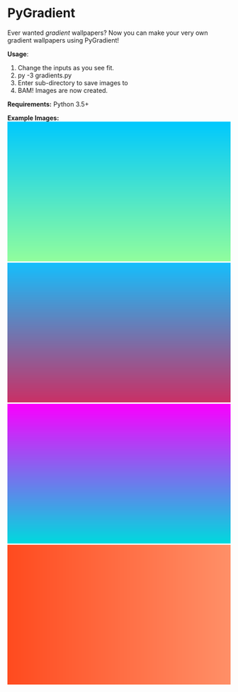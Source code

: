 # PyGradient

Ever wanted _gradient_ wallpapers? Now you can make your very own gradient wallpapers using PyGradient!

**Usage**:
1. Change the inputs as you see fit.
2. py -3 gradients.py
3. Enter sub-directory to save images to 
4. BAM! Images are now created.

**Requirements:** Python 3.5+

**Example Images:**
![one](sample_images/00c9ff+92fe9d.png)
![two](sample_images/16bffd+cb3066.png)
![three](sample_images/fc00ff+00dbde.png)
![four](sample_images/ff4b1f+ff9068.png)